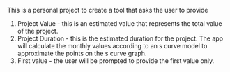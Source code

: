 This is a personal project to create a tool that asks the user to provide

1. Project Value - this is an estimated value that represents the total value of the project.
2. Project Duration - this is the estimated duration for the project. The app will calculate the monthly values according to an s curve model to approximate the points on the s curve graph.
3. First value - the user will be prompted to provide the first value only.
